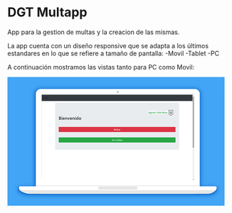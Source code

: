 # DGT Multapp



App para la gestion de multas y la creacion de las mismas.

La app cuenta con un diseño responsive que se adapta a los últimos estandares en lo que se refiere a tamaño de pantalla:
  -Movil
  -Tablet
  -PC
  
  
  A continuación mostramos las vistas tanto para PC como Movil:
  
![Alt text](https://github.com/andonishiraiwa/dgt/blob/master/Laptop.PNG)


